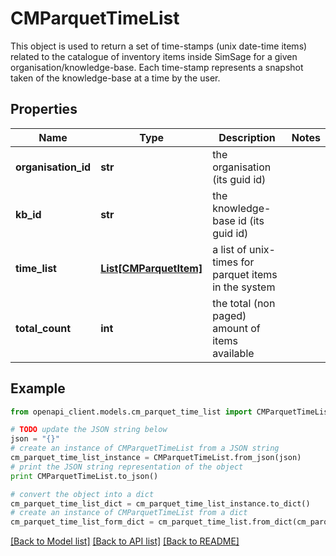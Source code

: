 # CMParquetTimeList

This object is used to return a set of time-stamps (unix date-time items) related to the catalogue of inventory items inside SimSage for a given organisation/knowledge-base.  Each time-stamp represents a snapshot taken of the knowledge-base at a time by the user.

## Properties
Name | Type | Description | Notes
------------ | ------------- | ------------- | -------------
**organisation_id** | **str** | the organisation (its guid id) | 
**kb_id** | **str** | the knowledge-base id (its guid id) | 
**time_list** | [**List[CMParquetItem]**](CMParquetItem.md) | a list of unix-times for parquet items in the system | 
**total_count** | **int** | the total (non paged) amount of items available | 

## Example

```python
from openapi_client.models.cm_parquet_time_list import CMParquetTimeList

# TODO update the JSON string below
json = "{}"
# create an instance of CMParquetTimeList from a JSON string
cm_parquet_time_list_instance = CMParquetTimeList.from_json(json)
# print the JSON string representation of the object
print CMParquetTimeList.to_json()

# convert the object into a dict
cm_parquet_time_list_dict = cm_parquet_time_list_instance.to_dict()
# create an instance of CMParquetTimeList from a dict
cm_parquet_time_list_form_dict = cm_parquet_time_list.from_dict(cm_parquet_time_list_dict)
```
[[Back to Model list]](../README.md#documentation-for-models) [[Back to API list]](../README.md#documentation-for-api-endpoints) [[Back to README]](../README.md)


